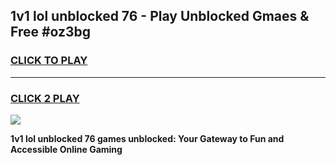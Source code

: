 
## 1v1 lol unblocked 76 - Play Unblocked Gmaes & Free #oz3bg
<h3>
<a href="https://premium.freeplayer.one?title=1v1_lol_unblocked_76&ref=03M">CLICK TO PLAY</a></h3>
<hr>

<h3>
<a href="https://premium.freeplayer.one?title=1v1_lol_unblocked_76&ref=03M">CLICK 2 PLAY</a>
  
</h3>

<a href="https://premium.freeplayer.one?title=1v1_lol_unblocked_76&ref=03M"><img src="https://clearcache.store/games.png"></a>


**1v1 lol unblocked 76 games unblocked: Your Gateway to Fun and Accessible Online Gaming**

